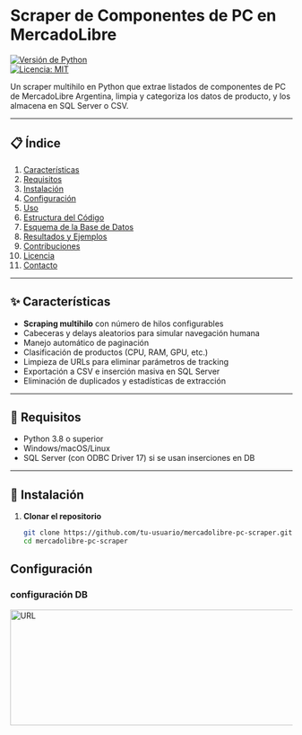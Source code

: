 # Scraper de Componentes de PC en MercadoLibre

[![Versión de Python](https://img.shields.io/badge/python-3.8%2B-azul)](https://python.org)  
[![Licencia: MIT](https://img.shields.io/badge/Licencia-MIT-verde)](LICENSE)

Un scraper multihilo en Python que extrae listados de componentes de PC de MercadoLibre Argentina, limpia y categoriza los datos de producto, y los almacena en SQL Server o CSV.

---

## 📋 Índice

1. [Características](#-características)  
2. [Requisitos](#-requisitos)  
3. [Instalación](#-instalación)  
4. [Configuración](#-configuración)  
5. [Uso](#-uso)  
6. [Estructura del Código](#-estructura-del-código)  
7. [Esquema de la Base de Datos](#-esquema-de-la-base-de-datos)  
8. [Resultados y Ejemplos](#-resultados-y-ejemplos)  
9. [Contribuciones](#-contribuciones)  
10. [Licencia](#-licencia)  
11. [Contacto](#-contacto)  

---

## ✨ Características

- **Scraping multihilo** con número de hilos configurables  
- Cabeceras y delays aleatorios para simular navegación humana  
- Manejo automático de paginación  
- Clasificación de productos (CPU, RAM, GPU, etc.)  
- Limpieza de URLs para eliminar parámetros de tracking  
- Exportación a CSV e inserción masiva en SQL Server  
- Eliminación de duplicados y estadísticas de extracción  

---

## 🔧 Requisitos

- Python 3.8 o superior  
- Windows/macOS/Linux  
- SQL Server (con ODBC Driver 17) si se usan inserciones en DB  

---

## 🚀 Instalación

1. **Clonar el repositorio**  
   ```bash
   git clone https://github.com/tu-usuario/mercadolibre-pc-scraper.git
   cd mercadolibre-pc-scraper

## Configuración
### configuración DB
<img src="dataBaseConfing.png" alt="URL" width="854" height="206">

   
